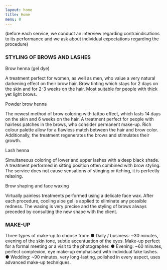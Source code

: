 ```yaml
---
layout: home
title: Home
menu: 0
---
```



(before each service, we conduct an interview regarding contraindications to its performance and we ask about individual expectations regarding the procedure)


### STYLING OF BROWS AND LASHES

Brow henna (gel dye)

A treatment perfect for women, as well as men, who value a very natural darkening effect on their brow hair. Brow tinting which stays for 2 days on the skin and for 2-3 weeks on the hair. Most suitable for people with thick yet light brows.

Powder brow henna

The newest method of brow coloring with tattoo effect, which lasts 14 days on the skin and 6 weeks on the hair. A treatment perfect for people with hairless patches in the brows, who consider permanent make-up. Rich colour palette allow for a flawless match between the hair and brow color. Additionally, the treatment regenerates the brows and stimulates their growth.

Lash henna

Simultaneous coloring of lower and upper lashes with a deep black shade. A treatment performed in sitting position often combined with brow styling. The service does not cause sensations of stinging or itching, it is perfectly relaxing. 

Brow shaping and face waxing

Virtually painless treatments performed using a delicate face wax. After each procedure, cooling aloe gel is applied to eliminate any possible redness. The waxing is very precise and the styling of brows always preceded by consulting the new shape with the client. 

### MAKE-UP

Three types of make-up to choose from:
●	Daily / business: ~30 minutes, evening of the skin tone, subtle accentuation of the eyes. Make-up  perfect for a formal meeting or a visit to the photographer.
●	Evening: ~60 minutes, perfect complexion, eye make-up emphasised with individual fake lashes.
●	Wedding: ~90 minutes, very long-lasting, polished in every aspect, uses advanced make-up techniques. 
